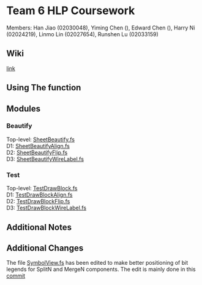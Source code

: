 # Team 6 HLP Coursework

Members: Han Jiao (02030048), Yiming Chen (), Edward Chen (), Harry Ni (02024219), Linmo Lin (02027654), Runshen Lu (02033159)

## Wiki
[link](https://github.com/rl3721/IssieProject-2024/wiki)

## Using The function


## Modules
### Beautify
Top-level: [SheetBeautify.fs](src/Renderer/DrawBlock/SheetBeautify.fs)  
D1: [SheetBeautifyAlign.fs](src/Renderer/DrawBlock/SheetBeautifyAlign.fs)  
D2: [SheetBeautifyFlip.fs](src/Renderer/DrawBlock/SheetBeautifyFlip.fs)  
D3: [SheetBeautifyWireLabel.fs](src/Renderer/DrawBlock/SheetBeautifyWireLabel.fs)  
### Test
Top-level: [TestDrawBlock.fs](src/Renderer/TestDrawBlock.fs)  
D1: [TestDrawBlockAlign.fs](src/Renderer/TestDrawBlockAlign.fs)  
D2: [TestDrawBlockFlip.fs](src/Renderer/TestDrawBlockFlip.fs)  
D3: [TestDrawBlockWireLabel.fs](src/Renderer/TestDrawBlockWireLabel.fs)  

## Additional Notes

## Additional Changes
The file [SymbolView.fs](src/Renderer/DrawBlock/SymbolView.fs) has been edited to make better positioning of bit legends for SplitN and MergeN components. The edit is mainly done in this [commit](https://github.com/rl3721/IssieProject-2024/commit/9a1e7c25eaa296fa35bd913d16dc3159f69016e4)
